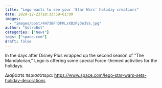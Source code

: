 ```yaml
---
title: "Lego wants to see your 'Star Wars' holiday creations"
date: 2020-12-23T18:33:59+01:00
images:
  - "images/post/4H73GFn3FMLxXBzFy3e3Va.jpg"
author: "AstroBot"
categories: ["News"]
tags: ["space.com"]
draft: false
---
```


In the days after Disney Plus wrapped up the second season of "The Mandalorian," Lego is offering some special Force-themed activities for the holidays. 

Διαβάστε περισσότερα: https://www.space.com/lego-star-wars-sets-holiday-decorations
